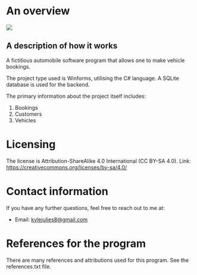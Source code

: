 # An overview

<!--- How to add gif from: https://josephcardillo.medium.com/how-to-add-gifs-to-your-github-readme-89c74da2ce47 --->
![](overview.gif)

## A description of how it works
A fictitious automobile software program that allows one to make vehicle bookings.

The project type used is Winforms, utilising the C# language. A SQLite database is used for the backend.

The primary information about the project itself includes:
1. Bookings
2. Customers
3. Vehicles

# Licensing
The license is Attribution-ShareAlike 4.0 International (CC BY-SA 4.0).
Link: https://creativecommons.org/licenses/by-sa/4.0/

# Contact information
If you have any further questions, feel free to reach out to me at:
- Email: kylejulies8@gmail.com

# References for the program
There are many references and attributions used for this program. See the references.txt file.

